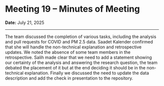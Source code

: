 # Meeting 19 – Minutes of Meeting

**Date:** July 21, 2025  

---

The team discussed the completion of various tasks, including the analysis and
pull requests for COVID and PM 2.5 data. Saadet Kalender confirmed that she will
handle
the non-technical explanation and retrospective updates. We noted the absence of
some team members in the retrospective. Salih made clear that we need to add a
statement showing our certainty of the analysis and answering the research
question, the team debated the placement
of it but at the end deciding it should
be in the non-technical explanation. Finally we discussed the need to update the
data description and add the check in presentation to the repository.
